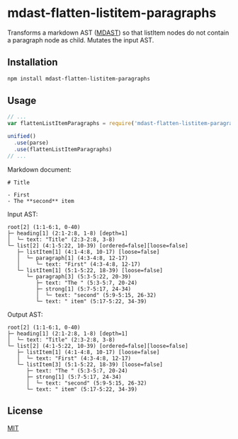 # mdast-flatten-listitem-paragraphs

Transforms a markdown AST ([MDAST](https://github.com/syntax-tree/mdast)) so that listItem nodes do not contain a paragraph node as child. Mutates the input AST.

## Installation

```sh
npm install mdast-flatten-listitem-paragraphs
```

## Usage

```js
// ...
var flattenListItemParagraphs = require('mdast-flatten-listitem-paragraphs');

unified()
  .use(parse)
  .use(flattenListItemParagraphs)
// ...
```

Markdown document:

```
# Title

- First
- The **second** item
```

Input AST:

```
root[2] (1:1-6:1, 0-40)
├─ heading[1] (2:1-2:8, 1-8) [depth=1]
│  └─ text: "Title" (2:3-2:8, 3-8)
└─ list[2] (4:1-5:22, 10-39) [ordered=false][loose=false]
   ├─ listItem[1] (4:1-4:8, 10-17) [loose=false]
   │  └─ paragraph[1] (4:3-4:8, 12-17)
   │     └─ text: "First" (4:3-4:8, 12-17)
   └─ listItem[1] (5:1-5:22, 18-39) [loose=false]
      └─ paragraph[3] (5:3-5:22, 20-39)
         ├─ text: "The " (5:3-5:7, 20-24)
         ├─ strong[1] (5:7-5:17, 24-34)
         │  └─ text: "second" (5:9-5:15, 26-32)
         └─ text: " item" (5:17-5:22, 34-39)
```

Output AST:

```
root[2] (1:1-6:1, 0-40)
├─ heading[1] (2:1-2:8, 1-8) [depth=1]
│  └─ text: "Title" (2:3-2:8, 3-8)
└─ list[2] (4:1-5:22, 10-39) [ordered=false][loose=false]
   ├─ listItem[1] (4:1-4:8, 10-17) [loose=false]
   │  └─ text: "First" (4:3-4:8, 12-17)
   └─ listItem[3] (5:1-5:22, 18-39) [loose=false]
      ├─ text: "The " (5:3-5:7, 20-24)
      ├─ strong[1] (5:7-5:17, 24-34)
      │  └─ text: "second" (5:9-5:15, 26-32)
      └─ text: " item" (5:17-5:22, 34-39)
```

## License

[MIT](LICENSE)